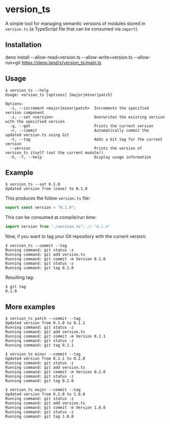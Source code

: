 # version_ts
A simple tool for managing semantic versions of modules stored in `version.ts` (a TypeScript file that can be consumed via `import`).

## Installation
deno install --allow-read=version.ts --allow-write=version.ts --allow-run=git https://deno.land/x/version_ts/main.ts

## Usage
```text
$ version_ts --help
Usage: version_ts [options] [major|minor|patch]

Options:
  -i, --increment <major|minor|patch>  Increments the specified version component
  -s, --set <version>                  Overwrites the existing version with the specified version
  -g, --get                            Prints the current version
  -c, --commit                         Automatically commit the updated version.ts using Git
  -t, --tag                            Adds a Git tag for the current version
  --version                            Prints the version of version_ts itself (not the current module!)
  -h, -?, --help                       Display usage information
```

## Example
```text
$ version_ts --set 0.1.0
Updated version from (none) to 0.1.0
```

This produces the follow `version.ts` file:

```typescript
export const version = "0.1.0";
```

This can be consumed at compile/run time:

```typescript
import version from "./version.ts"; // "0.1.0"
```

Now, if you want to tag your Git repository with the current version:

```text
$ version_ts --commit --tag
Running command: git status -z
Running command: git add version.ts
Running command: git commit -m Version 0.1.0
Running command: git status -z
Running command: git tag 0.1.0
```

Resulting tag:

```text
$ git tag
0.1.0
```

## More examples
```text
$ version_ts patch --commit --tag 
Updated version from 0.1.0 to 0.1.1
Running command: git status -z
Running command: git add version.ts
Running command: git commit -m Version 0.1.1
Running command: git status -z
Running command: git tag 0.1.1

$ version_ts minor --commit --tag 
Updated version from 0.1.1 to 0.2.0
Running command: git status -z
Running command: git add version.ts
Running command: git commit -m Version 0.2.0
Running command: git status -z
Running command: git tag 0.2.0

$ version_ts major --commit --tag  
Updated version from 0.2.0 to 1.0.0
Running command: git status -z
Running command: git add version.ts
Running command: git commit -m Version 1.0.0
Running command: git status -z
Running command: git tag 1.0.0
```
